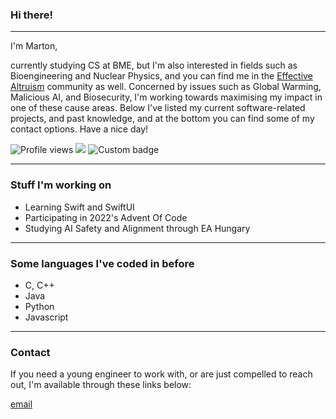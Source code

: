 ### Hi there! 

---

I'm Marton,

currently studying CS at BME, but I'm also interested in fields such as Bioengineering and Nuclear Physics, and you can find me in the [Effective Altruism](https://www.effectivealtruism.org/) community as well.
Concerned by issues such as Global Warming, Malicious AI, and Biosecurity, I'm working towards maximising my impact in one of these cause areas.
Below I've listed my current software-related projects, and past knowledge, and at the bottom you can find some of my contact options. 
Have a nice day!

![Profile views](https://gpvc.arturio.dev/csumpasd)  <img src="https://img.shields.io/github/followers/csumpasd?label=Follows" style=" float:left, margin-right:10px" /> ![Custom badge](https://img.shields.io/endpoint?url=https%3A%2F%2Fpronoundb.org%2Fshields%2F61585acc970bc55994ad0071)

---

### Stuff I'm working on

* Learning Swift and SwiftUI
* Participating in 2022's Advent Of Code
* Studying AI Safety and Alignment through EA Hungary

---

### Some languages I've coded in before

* C, C++
* Java
* Python
* Javascript

---

### Contact

If you need a young engineer to work with, or are just compelled to reach out, I'm available through these links below:

[email](mailto://marton@csutora.com)
